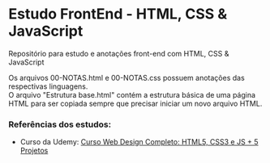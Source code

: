 # Estudo FrontEnd - HTML, CSS & JavaScript

Repositório para estudo e anotações front-end com HTML, CSS & JavaScript
<br>

Os arquivos 00-NOTAS.html e 00-NOTAS.css possuem anotações das respectivas linguagens. <br>
O arquivo "Estrutura base.html" contém a estrutura básica de uma página HTML para ser copiada sempre que precisar iniciar um novo arquivo HTML.

### Referências dos estudos: 
- Curso da Udemy: <a href="https://www.udemy.com/course/curso-web-design-fundamentos-aprenda-html-css-e-javascript/"> Curso Web Design Completo: HTML5, CSS3 e JS + 5 Projetos
